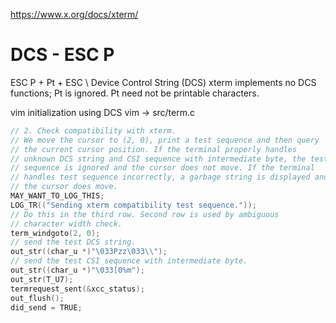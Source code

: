 https://www.x.org/docs/xterm/

# DCS - ESC P
ESC P + Pt + ESC \ 
Device Control String (DCS) xterm implements no DCS functions; Pt is ignored. Pt need not be printable characters.

vim initialization using DCS
vim -> src/term.c
```c
// 2. Check compatibility with xterm.
// We move the cursor to (2, 0), print a test sequence and then query
// the current cursor position. If the terminal properly handles
// unknown DCS string and CSI sequence with intermediate byte, the test
// sequence is ignored and the cursor does not move. If the terminal
// handles test sequence incorrectly, a garbage string is displayed and
// the cursor does move.
MAY_WANT_TO_LOG_THIS;
LOG_TR(("Sending xterm compatibility test sequence."));
// Do this in the third row. Second row is used by ambiguous
// character width check.
term_windgoto(2, 0);
// send the test DCS string.
out_str((char_u *)"\033Pzz\033\\");
// send the test CSI sequence with intermediate byte.
out_str((char_u *)"\033[0%m");
out_str(T_U7);
termrequest_sent(&xcc_status);
out_flush();
did_send = TRUE;
```